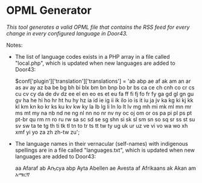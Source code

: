 OPML Generator
==============

*This tool generates a valid OPML file that contains the RSS feed for every change in every configured 
language in Door43.*

Notes:

* The list of language codes exists in a PHP array in a file called "local.php", which is updated when 
  new languages are added to Door43:

    $conf['plugin']['translation']['translations'] = 'ab abp ae af ak am an ar as av ay az ba be bg bh bi blx bm bn bnp bo br bs ca ce ch cnh co cr cs cu cv cy da de dv dz ee el en eo es et eu fa ff fi fj fo fr fy ga gd gl gn gu gv ha he hi ho hr ht hu hy hz ia id ie ig ii ik ilo io is it iu ja jv ka kg ki kj kk kl km kn ko kr ks ku kv kw ky la lb lg li ln lo lt lv mg mh mi mk ml mn mr ms mt my na nb nd ne ng nl nn no nr nv ny oc oj om or os pa pi pl ps pt pt-br qu rm rn ro ru rw sa sc sd se sg shn si sk sl sm sn so sq sr ss st su sv sw ta te tg th ti tk tl tn to tr ts tt tw ty ug uk ur uz ve vi vo wa wo xh xmf yi yo za zh zh-tw zu';

* The language names in their vernacular (self-names) with indigenous spellings are in a file called 
  "languages.txt", which is updated when new languages are added to Door43:

    aa	Afaraf
    ab	Аҧсуа
    abp	Ayta Abellen
    ae	Avesta
    af	Afrikaans
    ak	Akan
    am	አማርኛ



